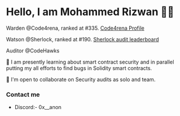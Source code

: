 Hello, I am Mohammed Rizwan :raising_hand_man:
================================

Warden @Code4rena, ranked at #335. [Code4rena Profile](https://code4rena.com/@MohammedRizwan)

Watson @Sherlock, ranked at #190. [Sherlock audit leaderboard](https://audits.sherlock.xyz/leaderboard)

Auditor @CodeHawks

🧠 I am presently learning about smart contract security and in parallel putting my all efforts to find bugs in Solidity smart contracts. 

🤝  I'm open to collaborate on Security audits as solo and team. 


### Contact me
* Discord:- 0x__anon
